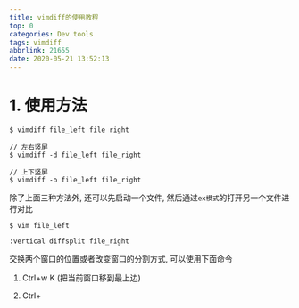 ```yaml
---
title: vimdiff的使用教程
top: 0
categories: Dev tools
tags: vimdiff
abbrlink: 21655
date: 2020-05-21 13:52:13
---
```


# 1. 使用方法

```shell
$ vimdiff file_left file right

// 左右竖屏
$ vimdiff -d file_left file_right

// 上下竖屏
$ vimdiff -o file_left file_right
```



除了上面三种方法外, 还可以先启动一个文件, 然后通过`ex模式`的打开另一个文件进行对比

```shell
$ vim file_left

:vertical diffsplit file_right
```



交换两个窗口的位置或者改变窗口的分割方式, 可以使用下面命令

1. Ctrl+w	K (把当前窗口移到最上边)

2. Ctrl+

